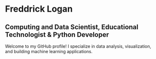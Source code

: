 # Freddrick Logan
## Computing and Data Scientist, Educational Technologist & Python Developer

Welcome to my GitHub profile! I specialize in data analysis, visualization, and building machine learning applications.
